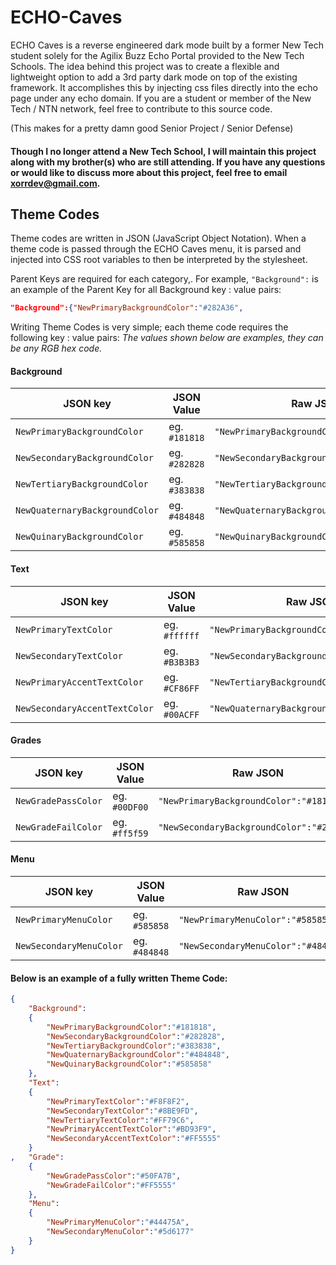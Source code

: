 # ECHO-Caves

ECHO Caves is a reverse engineered dark mode built by a former New Tech student solely for the Agilix Buzz Echo Portal provided to the New Tech Schools. The idea behind this project was to create a flexible and lightweight option to add a 3rd party dark mode on top of the existing framework. It accomplishes this by injecting css files directly into the echo page under any echo domain. If you are a student or member of the New Tech / NTN network, feel free to contribute to this source code. 

(This makes for a pretty damn good Senior Project / Senior Defense)

#### Though I no longer attend a New Tech School, I will maintain this project along with my brother(s) who are still attending. If you have any questions or would like to discuss more about this project, feel free to email xorrdev@gmail.com.


## Theme Codes

Theme codes are written in JSON (JavaScript Object Notation). When a theme code is passed through the ECHO Caves menu, it is parsed and injected into CSS root variables to then be interpreted by the stylesheet.  

Parent Keys are required for each category,. For example,  `"Background":`  is an example of the Parent Key for all Background key : value pairs:
```json
"Background":{"NewPrimaryBackgroundColor":"#282A36",
```


Writing Theme Codes is very simple; each theme code requires the following key : value pairs:
*The values shown below are examples, they can be any RGB hex code.*

#### Background

|JSON key     |JSON Value                       |Raw JSON                         |
|------------------|-------------------------------|-----------------------------|
| `NewPrimaryBackgroundColor`|eg. `#181818`|`"NewPrimaryBackgroundColor":"#181818"`|
|`NewSecondaryBackgroundColor`|eg. `#282828`|`"NewSecondaryBackgroundColor":"#282828"`|
|`NewTertiaryBackgroundColor`|eg. `#383838` |`"NewTertiaryBackgroundColor":"#383838"`|
|`NewQuaternaryBackgroundColor`|eg. `#484848` |`"NewQuaternaryBackgroundColor":"#484848"`|
|`NewQuinaryBackgroundColor`|eg. `#585858` |`"NewQuinaryBackgroundColor":"#585858"`|

#### Text

|JSON key     |JSON Value                       |Raw JSON                         |
|------------------|-------------------------------|-----------------------------|
|`NewPrimaryTextColor`|eg. `#ffffff`|`"NewPrimaryBackgroundColor":"#181818"`|
|`NewSecondaryTextColor`|eg. `#B3B3B3`|`"NewSecondaryBackgroundColor":"#282828"`|
|`NewPrimaryAccentTextColor`|eg. `#CF86FF` |`"NewTertiaryBackgroundColor":"#383838"`|
|`NewSecondaryAccentTextColor`|eg. `#00ACFF` |`"NewQuaternaryBackgroundColor":"#484848"`|

#### Grades

|JSON key     |JSON Value                       |Raw JSON                         |
|------------------|-------------------------------|-----------------------------|
|`NewGradePassColor`|eg. `#00DF00`|`"NewPrimaryBackgroundColor":"#181818"`|
|`NewGradeFailColor`|eg. `#ff5f59`|`"NewSecondaryBackgroundColor":"#282828"`|

#### Menu

|JSON key     |JSON Value                       |Raw JSON                         |
|------------------|-------------------------------|-----------------------------|
|`NewPrimaryMenuColor`|eg. `#585858`|`"NewPrimaryMenuColor":"#585858`|
|`NewSecondaryMenuColor`|eg. `#484848`|`"NewSecondaryMenuColor":"#484848"`|


#### Below is an example of a fully written Theme Code:

```json
{
	"Background":
	{
		"NewPrimaryBackgroundColor":"#181818",
		"NewSecondaryBackgroundColor":"#282828",
		"NewTertiaryBackgroundColor":"#383838",
		"NewQuaternaryBackgroundColor":"#484848",
		"NewQuinaryBackgroundColor":"#585858"
	},
	"Text":	
	{
		"NewPrimaryTextColor":"#F8F8F2",
		"NewSecondaryTextColor":"#8BE9FD",
		"NewTertiaryTextColor":"#FF79C6",
		"NewPrimaryAccentTextColor":"#BD93F9",
		"NewSecondaryAccentTextColor":"#FF5555"
	}
,	"Grade":
	{
		"NewGradePassColor":"#50FA7B",
		"NewGradeFailColor":"#FF5555"
	},
	"Menu":
	{
		"NewPrimaryMenuColor":"#44475A",
		"NewSecondaryMenuColor":"#5d6177"
	}
}
```

